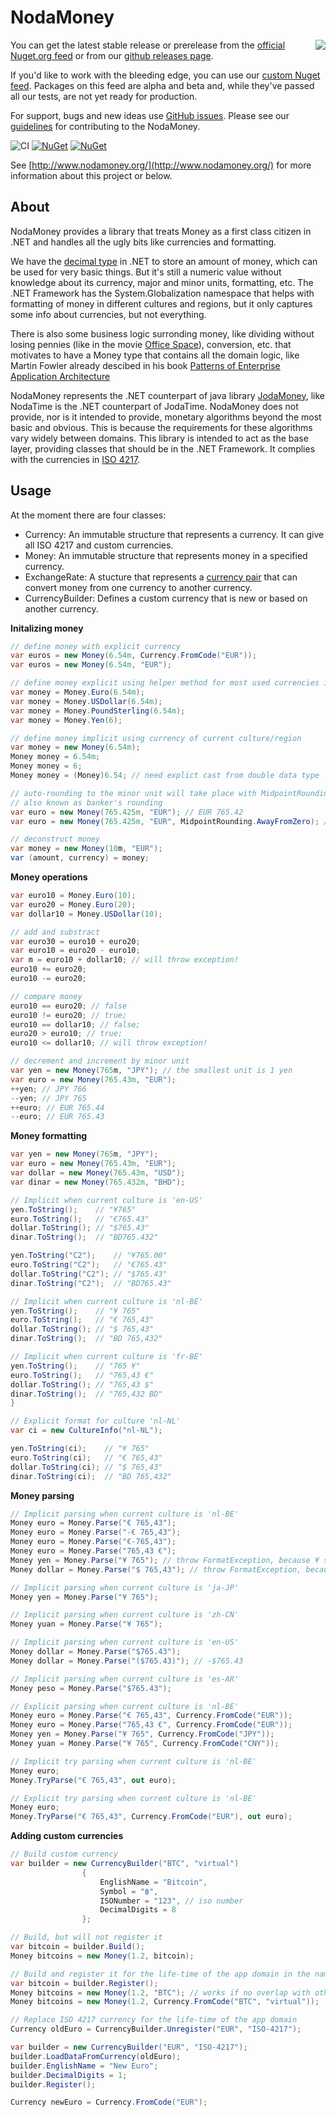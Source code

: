 ﻿NodaMoney
=========
<img align="right" src="https://raw.githubusercontent.com/remyvd/NodaMoney/master/docs/logo_nodamoney.png"></img>
You can get the latest stable release or prerelease from the [official Nuget.org feed](https://www.nuget.org/packages/NodaMoney) or from our
[github releases page](https://github.com/remyvd/NodaMoney/releases).

If you'd like to work with the bleeding edge, you can use our [custom Nuget feed](https://ci.appveyor.com/nuget/nodamoney-pmrx3j3p32f2).
Packages on this feed are alpha and beta and, while they've passed all our tests, are not yet ready for production.

For support, bugs and new ideas use [GitHub issues](https://github.com/remyvd/NodaMoney/issues). Please see our
[guidelines](CONTRIBUTING.md) for contributing to the NodaMoney.

![CI](https://github.com/AutomateValue/NodaMoney/actions/workflows/continuous.yml/badge.svg)
[![NuGet](https://img.shields.io/nuget/v/NodaMoney.svg)](https://www.nuget.org/packages/NodaMoney)
[![NuGet](https://img.shields.io/nuget/dt/NodaMoney.svg)](https://www.nuget.org/packages/NodaMoney)

See [http://www.nodamoney.org/](http://www.nodamoney.org/) for more information about this project or below.

About
----
NodaMoney provides a library that treats Money as a first class citizen in .NET and handles all the ugly bits like currencies
and formatting.

We have the [decimal type](http://msdn.microsoft.com/en-us/library/364x0z75.aspx) in .NET to store an amount of money, which can
be used for very basic things. But it's still a numeric value without knowledge about its currency, major and minor units,
formatting, etc. The .NET Framework has the System.Globalization namespace that helps with formatting of money in different cultures and regions,
but it only captures some info about currencies, but not everything.

There is also some business logic surronding money, like dividing without losing pennies (like in the movie [Office Space](http://www.imdb.com/title/tt0151804/)),
conversion, etc. that motivates to have a Money type that contains all the domain logic, like Martin Fowler already descibed in
his book [Patterns of Enterprise Application Architecture](http://martinfowler.com/eaaCatalog/money.html)

NodaMoney represents the .NET counterpart of java library [JodaMoney](http://www.joda.org/joda-money/), like NodaTime is the .NET
counterpart of JodaTime. NodaMoney does not provide, nor is it intended to provide, monetary algorithms beyond the most basic and
obvious. This is because the requirements for these algorithms vary widely between domains. This library is intended to act as the
base layer, providing classes that should be in the .NET Framework. It complies with the currencies in [ISO 4217](http://en.wikipedia.org/wiki/ISO_4217).

Usage
-----
At the moment there are four classes:
- Currency: An immutable structure that represents a currency. It can give all ISO 4217 and custom currencies.
- Money: An immutable structure that represents money in a specified currency.
- ExchangeRate: A stucture that represents a [currency pair](http://en.wikipedia.org/wiki/Currency_pair) that can convert money
from one currency to another currency.
- CurrencyBuilder: Defines a custom currency that is new or based on another currency.

**Initalizing money**

```C#
// define money with explicit currency
var euros = new Money(6.54m, Currency.FromCode("EUR"));
var euros = new Money(6.54m, "EUR");

// define money explicit using helper method for most used currencies in the world
var money = Money.Euro(6.54m);
var money = Money.USDollar(6.54m);
var money = Money.PoundSterling(6.54m);
var money = Money.Yen(6);

// define money implicit using currency of current culture/region
var money = new Money(6.54m);
Money money = 6.54m;
Money money = 6;
Money money = (Money)6.54; // need explict cast from double data type

// auto-rounding to the minor unit will take place with MidpointRounding.ToEven
// also known as banker's rounding
var euro = new Money(765.425m, "EUR"); // EUR 765.42
var euro = new Money(765.425m, "EUR", MidpointRounding.AwayFromZero); // EUR 765.43

// deconstruct money
var money = new Money(10m, "EUR");
var (amount, currency) = money;
```

**Money operations**

```C#
var euro10 = Money.Euro(10);
var euro20 = Money.Euro(20);
var dollar10 = Money.USDollar(10);

// add and substract
var euro30 = euro10 + euro20;
var euro10 = euro20 - euro10;
var m = euro10 + dollar10; // will throw exception!
euro10 += euro20;
euro10 -= euro20;

// compare money
euro10 == euro20; // false
euro10 != euro20; // true;
euro10 == dollar10; // false;
euro20 > euro10; // true;
euro10 <= dollar10; // will throw exception!

// decrement and increment by minor unit
var yen = new Money(765m, "JPY"); // the smallest unit is 1 yen
var euro = new Money(765.43m, "EUR");
++yen; // JPY 766
--yen; // JPY 765
++euro; // EUR 765.44
--euro; // EUR 765.43
```

**Money formatting**

```C#
var yen = new Money(765m, "JPY");
var euro = new Money(765.43m, "EUR");
var dollar = new Money(765.43m, "USD");
var dinar = new Money(765.432m, "BHD");

// Implicit when current culture is 'en-US'
yen.ToString();    // "¥765"
euro.ToString();   // "€765.43"
dollar.ToString(); // "$765.43"
dinar.ToString();  // "BD765.432"

yen.ToString("C2");    // "¥765.00"
euro.ToString("C2");   // "€765.43"
dollar.ToString("C2"); // "$765.43"
dinar.ToString("C2");  // "BD765.43"

// Implicit when current culture is 'nl-BE'
yen.ToString();    // "¥ 765"
euro.ToString();   // "€ 765,43"
dollar.ToString(); // "$ 765,43"
dinar.ToString();  // "BD 765,432"

// Implicit when current culture is 'fr-BE'
yen.ToString();    // "765 ¥"
euro.ToString();   // "765,43 €"
dollar.ToString(); // "765,43 $"
dinar.ToString();  // "765,432 BD"
}

// Explicit format for culture 'nl-NL'
var ci = new CultureInfo("nl-NL");

yen.ToString(ci);    // "¥ 765"
euro.ToString(ci);   // "€ 765,43"
dollar.ToString(ci); // "$ 765,43"
dinar.ToString(ci);  // "BD 765,432"
```

**Money parsing**

```C#
// Implicit parsing when current culture is 'nl-BE'
Money euro = Money.Parse("€ 765,43");
Money euro = Money.Parse("-€ 765,43");
Money euro = Money.Parse("€-765,43");
Money euro = Money.Parse("765,43 €");
Money yen = Money.Parse("¥ 765"); // throw FormatException, because ¥ symbol is used for Japanese yen and Chinese yuan
Money dollar = Money.Parse("$ 765,43"); // throw FormatException, because $ symbol is used for multiple currencies

// Implicit parsing when current culture is 'ja-JP'
Money yen = Money.Parse("¥ 765");

// Implicit parsing when current culture is 'zh-CN'
Money yuan = Money.Parse("¥ 765");

// Implicit parsing when current culture is 'en-US'
Money dollar = Money.Parse("$765.43");
Money dollar = Money.Parse("($765.43)"); // -$765.43

// Implicit parsing when current culture is 'es-AR'
Money peso = Money.Parse("$765.43");

// Explicit parsing when current culture is 'nl-BE'
Money euro = Money.Parse("€ 765,43", Currency.FromCode("EUR"));
Money euro = Money.Parse("765,43 €", Currency.FromCode("EUR"));
Money yen = Money.Parse("¥ 765", Currency.FromCode("JPY"));
Money yuan = Money.Parse("¥ 765", Currency.FromCode("CNY"));

// Implicit try parsing when current culture is 'nl-BE'
Money euro;
Money.TryParse("€ 765,43", out euro);

// Explicit try parsing when current culture is 'nl-BE'
Money euro;
Money.TryParse("€ 765,43", Currency.FromCode("EUR"), out euro);
```

**Adding custom currencies**

```C#
// Build custom currency
var builder = new CurrencyBuilder("BTC", "virtual")
				{
					EnglishName = "Bitcoin",
					Symbol = "฿",
                    ISONumber = "123", // iso number
					DecimalDigits = 8
				};

// Build, but will not register it
var bitcoin = builder.Build();
Money bitcoins = new Money(1.2, bitcoin);

// Build and register it for the life-time of the app domain in the namespace 'virtual'
var bitcoin = builder.Register();
Money bitcoins = new Money(1.2, "BTC"); // works if no overlap with other namespaces
Money bitcoins = new Money(1.2, Currency.FromCode("BTC", "virtual"));

// Replace ISO 4217 currency for the life-time of the app domain
Currency oldEuro = CurrencyBuilder.Unregister("EUR", "ISO-4217");

var builder = new CurrencyBuilder("EUR", "ISO-4217");
builder.LoadDataFromCurrency(oldEuro);
builder.EnglishName = "New Euro";
builder.DecimalDigits = 1;
builder.Register();

Currency newEuro = Currency.FromCode("EUR");
```
